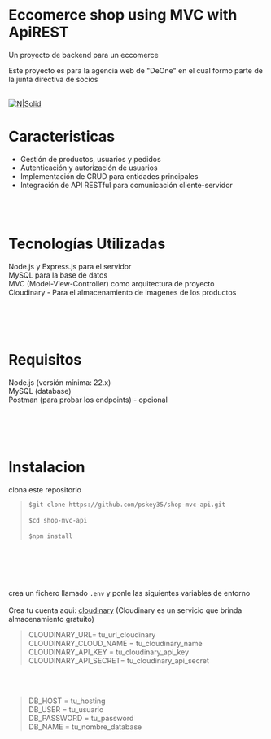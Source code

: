 # Eccomerce shop using MVC with ApiREST

 
 Un proyecto de backend para un eccomerce 


Este proyecto es para la agencia web de "DeOne" en el cual formo parte de la junta directiva de socios <br><br>

[![N|Solid](https://firebasestorage.googleapis.com/v0/b/eccomerce-clyu.appspot.com/o/Recurso%203.svg?alt=media&token=891d9f22-163b-40a8-bada-65ce63cf7ef8)](https://nodesource.com/products/nsolid)

# Caracteristicas
- Gestión de productos, usuarios y pedidos<br>
- Autenticación y autorización de usuarios<br>
- Implementación de CRUD para entidades principales<br>
- Integración de API RESTful para comunicación cliente-servidor<br>
<br><br><br>
# Tecnologías Utilizadas
Node.js y Express.js para el servidor<br>
MySQL para la base de datos<br>
MVC (Model-View-Controller) como arquitectura de proyecto<br>
Cloudinary - Para el almacenamiento de imagenes de los productos <br>
<br><br><br><br>

# Requisitos
Node.js (versión mínima: 22.x)<br>
MySQL (database)<br>
Postman (para probar los endpoints) - opcional<br>
<br><br><br><br>



# Instalacion
clona este repositorio
>`$git clone https://github.com/pskey35/shop-mvc-api.git` <br><br>
>`$cd shop-mvc-api`<br><br>
>`$npm install`

<br><br>
<br><br>

crea un fichero llamado ``.env`` y ponle las siguientes variables de entorno<br><br>
Crea tu cuenta aqui: [cloudinary](https://cloudinary.com/)
(Cloudinary es un servicio que brinda almacenamiento gratuito)
>CLOUDINARY_URL= tu_url_cloudinary<br>
>CLOUDINARY_CLOUD_NAME = tu_cloudinary_name<br>
>CLOUDINARY_API_KEY = tu_cloudinary_api_key<br>
>CLOUDINARY_API_SECRET= tu_cloudinary_api_secret<br>

<br>
<br>


>DB_HOST = tu_hosting<br>
>DB_USER = tu_usuario<br>
>DB_PASSWORD = tu_password<br>
>DB_NAME = tu_nombre_database<br>











